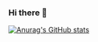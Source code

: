 ### Hi there 👋

<!--
**DaphneOdera17/DaphneOdera17** is a ✨ _special_ ✨ repository because its `README.md` (this file) appears on your GitHub profile.

Here are some ideas to get you started:

- 🔭 I’m currently working on ...
- 🌱 I’m currently learning ...
- 👯 I’m looking to collaborate on ...
- 🤔 I’m looking for help with ...
- 💬 Ask me about ...
- 📫 How to reach me: ...
- 😄 Pronouns: ...
- ⚡ Fun fact: ...

### Hi there 👋
-->
[![Anurag's GitHub stats](https://github-readme-stats.vercel.app/api?username=DaphneOdera17&count_private=true&show_icons=true&theme=react)](https://github.com/anuraghazra/github-readme-stats)
